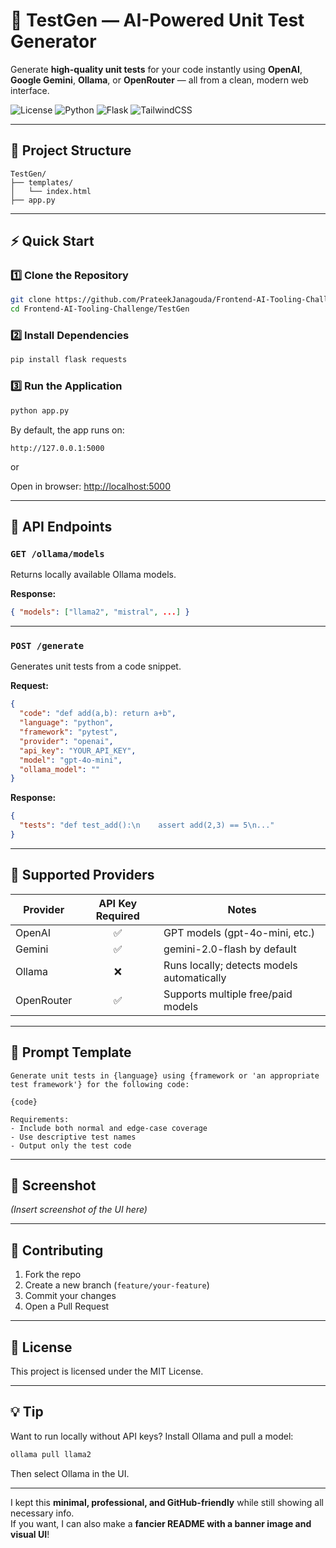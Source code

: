 # 🧪 TestGen — AI-Powered Unit Test Generator

Generate **high-quality unit tests** for your code instantly using **OpenAI**, **Google Gemini**, **Ollama**, or **OpenRouter** — all from a clean, modern web interface.

![License](https://img.shields.io/badge/license-MIT-blue.svg)
![Python](https://img.shields.io/badge/Python-3.8%2B-blue)
![Flask](https://img.shields.io/badge/Flask-2.0+-yellow)
![TailwindCSS](https://img.shields.io/badge/TailwindCSS-3.x-blue)

---

## 📂 Project Structure

```
TestGen/
├── templates/
│   └── index.html
├── app.py
```

---

## ⚡ Quick Start

### 1️⃣ Clone the Repository

```bash
git clone https://github.com/PrateekJanagouda/Frontend-AI-Tooling-Challenge.git
cd Frontend-AI-Tooling-Challenge/TestGen
```

### 2️⃣ Install Dependencies

```bash
pip install flask requests
```

### 3️⃣ Run the Application

```bash
python app.py
```

By default, the app runs on:

```
http://127.0.0.1:5000
```
or

Open in browser: [http://localhost:5000](http://localhost:5000)

---

## 🔌 API Endpoints

### `GET /ollama/models`

Returns locally available Ollama models.

**Response:**
```json
{ "models": ["llama2", "mistral", ...] }
```

---

### `POST /generate`

Generates unit tests from a code snippet.

**Request:**
```json
{
  "code": "def add(a,b): return a+b",
  "language": "python",
  "framework": "pytest",
  "provider": "openai",
  "api_key": "YOUR_API_KEY",
  "model": "gpt-4o-mini",
  "ollama_model": ""
}
```

**Response:**
```json
{
  "tests": "def test_add():\n    assert add(2,3) == 5\n..."
}
```

---

## 🔧 Supported Providers

| Provider    | API Key Required | Notes                                        |
|-------------|:---------------:|----------------------------------------------|
| OpenAI      |      ✅         | GPT models (gpt-4o-mini, etc.)               |
| Gemini      |      ✅         | gemini-2.0-flash by default                  |
| Ollama      |      ❌         | Runs locally; detects models automatically   |
| OpenRouter  |      ✅         | Supports multiple free/paid models           |

---

## 📜 Prompt Template

```
Generate unit tests in {language} using {framework or 'an appropriate test framework'} for the following code:

{code}

Requirements:
- Include both normal and edge-case coverage
- Use descriptive test names
- Output only the test code
```

---

## 📸 Screenshot

*(Insert screenshot of the UI here)*

---

## 🤝 Contributing

1. Fork the repo
2. Create a new branch (`feature/your-feature`)
3. Commit your changes
4. Open a Pull Request

---

## 📄 License

This project is licensed under the MIT License.

---

## 💡 Tip

Want to run locally without API keys? Install Ollama and pull a model:

```bash
ollama pull llama2
```

Then select Ollama in the UI.

---

I kept this **minimal, professional, and GitHub-friendly** while still showing all necessary info.  
If you want, I can also make a **fancier README with a banner image and visual UI**!

